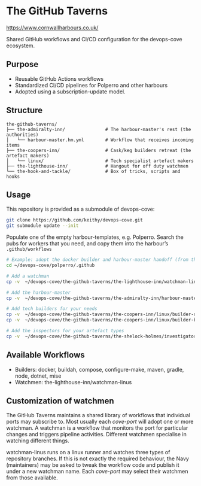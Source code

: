 # The GitHub Taverns

https://www.cornwallharbours.co.uk/

Shared GitHub workflows and CI/CD configuration for the devops-cove ecosystem.

## Purpose
- Reusable GitHub Actions workflows
- Standardized CI/CD pipelines for Polperro and other harbours
- Adopted using a subscription-update model.

## Structure

```
the-github-taverns/
├── the-admiralty-inn/               # The harbour-master's rest (the authorities)
│   └── harbour-master.hm.yml        # Workflow that receives incoming items
├── the-coopers-inn/                 # Cask/keg builders retreat (the artefact makers)
│   └── linux/                       # Tech specialist artefact makers
├── the-lighthouse-inn/              # Hangout for off duty watchmen
└── the-hook-and-tackle/             # Box of tricks, scripts and hooks
```

## Usage

This repository is provided as a submodule of devops-cove:

```bash
git clone https://github.com/keithy/devops-cove.git 
git submodule update --init
```

Populate one of the empty harbour-templates, e.g. Polperro.
Search the pubs for workers that you need, and copy them into the harbour’s `.github/workflows`

```bash
# Example: adopt the docker builder and harbour-master handoff (from the-github-taverns)
cd ~/devops-cove/polperro/.github

# Add a watchman
cp -v  ~/devops-cove/the-github-taverns/the-lighthouse-inn/watchman-linus.hm.yml workflows

# Add the harbour-master
cp -v  ~/devops-cove/the-github-taverns/the-admiralty-inn/harbour-master.hm.yml workflows

# Add tech builders for your needs
cp -v  ~/devops-cove/the-github-taverns/the-coopers-inn/linux/builder-docker.hm.yml  workflows
cp -v  ~/devops-cove/the-github-taverns/the-coopers-inn/linux/builder-buildah.hm.yml workflows

# Add the inspectors for your artefact types
cp -v  ~/devops-cove/the-github-taverns/the-shelock-holmes/investigator-keg.hm.yml workflows
```

## Available Workflows
- Builders: docker, buildah, compose, configure-make, maven, gradle, node, dotnet, mise
- Watchmen: the-lighthouse-inn/watchman-linus

## Customization of watchmen

The GitHub Taverns maintains a shared library of workflows that individual ports may subscribe to. 
Most usually each *cove-port* will adopt one or more watchman. A watchman is a workflow that monitors the port
for particular changes and triggers pipeline activities. Different watchmen specialise in watching different things.

watchman-linus runs on a linux runner and watches three types of repository branches. If this is not exactly the
required behaviour, the Navy (maintainers) may be asked to tweak the workflow code and publish it under a
new watchman name. Each *cove-port* may select their watchmen from those available.
